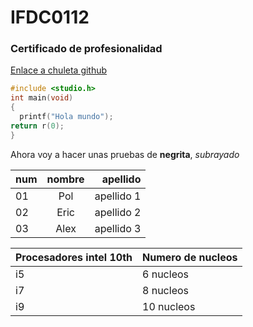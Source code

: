 # IFDC0112
### Certificado de profesionalidad

[Enlace a chuleta github](https://github.com/adam-p/markdown-here/wiki/markdown-cheatsheet#headers)

```c
#include <studio.h>
int main(void)
{
  printf("Hola mundo");
return r(0);
}
```

Ahora voy a hacer unas pruebas de **negrita**, *subrayado* 

|num|nombre|apellido|
|---|:-----------:|------:|
|01|Pol|apellido 1|
|02|Eric|apellido 2|
|03|Alex|apellido 3|

|Procesadores intel 10th|Numero de nucleos|
|-----|-----|
|i5|6 nucleos|
|i7|8 nucleos|
|i9|10 nucleos|
